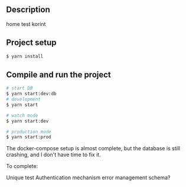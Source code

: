 ## Description

home test korint

## Project setup

```bash
$ yarn install
```

## Compile and run the project

```bash
# start DB
$ yarn start:dev:db
# development
$ yarn start

# watch mode
$ yarn start:dev

# production mode
$ yarn start:prod
```

The docker-compose setup is almost complete, but the database is still crashing, and I don't have time to fix it.

To complete:

Unique test
Authentication mechanism
error management
schema?